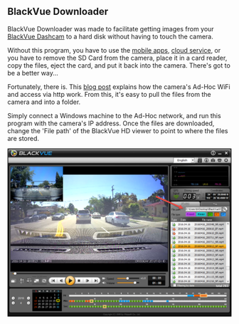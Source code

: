 ## BlackVue Downloader

BlackVue Downloader was made to facilitate getting images from your [BlackVue Dashcam](http://www.blackvue.com/dr650gw-2ch/) to a hard disk without having to touch the camera.

Without this program, you have to use the [mobile apps](http://www.blackvue.com/support/downloads/), [cloud service](http://www.blackvue.com/blackvue-over-the-cloud/), or you have to remove the SD Card from the camera, place it in a card reader, copy the files, eject the card, and put it back into the camera.  There's got to be a better way...

Fortunately, there is.  This [blog post](https://gadgetblogist.wordpress.com/2014/10/16/dashcam-hacking/) explains how the camera's Ad-Hoc WiFi and access via http work.  From this, it's easy to pull the files from the camera and into a folder.

Simply connect a Windows machine to the Ad-Hoc network, and run this program with the camera's IP address.  Once the files are downloaded, change the 'File path' of the BlackVue HD viewer to point to where the files are stored.

![BlackVue HD](Media/blackvue_hd.png)
